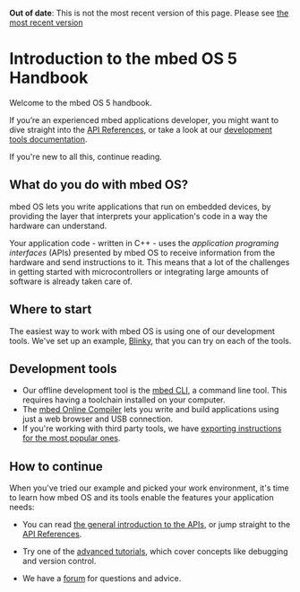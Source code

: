 <span class="warnings">**Out of date**: This is not the most recent version of this page. Please see [the most recent version](y)</span>
# Introduction to the mbed OS 5 Handbook

Welcome to the mbed OS 5 handbook. 

If you’re an experienced mbed applications developer, you might want to dive straight into the [API References](https://docs.mbed.com/docs/mbed-os-api-reference/en/), or take a look at our [development tools documentation](dev_tools/options.md).

If you're new to all this, continue reading.

## What do you do with mbed OS?

mbed OS lets you write applications that run on embedded devices, by providing the layer that interprets your application's code in a way the hardware can understand.

Your application code - written in C++ - uses the *application programing interfaces* (APIs) presented by mbed OS to receive information from the hardware and send instructions to it. This means that a lot of the challenges in getting started with microcontrollers or integrating large amounts of software is already taken care of. 

## Where to start

The easiest way to work with mbed OS is using one of our development tools. We've set up an example, [Blinky](getting_started/first_program.md), that you can try on each of the tools.

## Development tools

* Our offline development tool is the [mbed CLI](dev_tools/cli.md), a command line tool. This requires having a toolchain installed on your computer. 
* The [mbed Online Compiler](dev_tools/online_comp.md) lets you write and build applications using just a web browser and USB connection.
* If you're working with third party tools, we have [exporting instructions for the most popular ones](dev_tools/third_party.md).

## How to continue

When you've tried our example and picked your work environment, it's time to learn how mbed OS and its tools enable the features your application needs:

* You can read [the general introduction to the APIs](APIs/intro.md), or jump straight to the [API References](https://docs.mbed.com/docs/mbed-os-api-reference/en/).

* Try one of the [advanced tutorials](advanced/intro.md), which cover concepts like debugging and version control.

* We have a [forum](https://forums.mbed.com/) for questions and advice.
